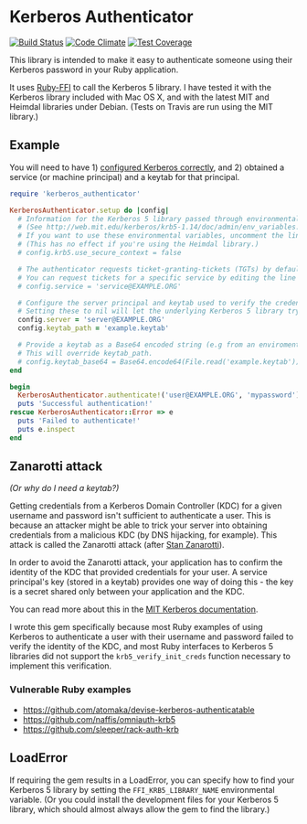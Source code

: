 # Kerberos Authenticator
[![Build Status](https://travis-ci.org/stupidpupil/kerberos_authenticator.svg?branch=master)](https://travis-ci.org/stupidpupil/kerberos_authenticator)
[![Code Climate](https://codeclimate.com/github/stupidpupil/kerberos_authenticator/badges/gpa.svg)](https://codeclimate.com/github/stupidpupil/kerberos_authenticator)
[![Test Coverage](https://codeclimate.com/github/stupidpupil/kerberos_authenticator/badges/coverage.svg)](https://codeclimate.com/github/stupidpupil/kerberos_authenticator/coverage)

This library is intended to make it easy to authenticate someone using their Kerberos password in your Ruby application.

It uses [Ruby-FFI](https://github.com/ffi/ffi/) to call the Kerberos 5 library. I have tested it with the Kerberos library included with Mac OS X, and with the latest MIT and Heimdal libraries under Debian. (Tests on Travis are run using the MIT library.)

## Example

You will need to have 1) [configured Kerberos correctly](http://web.mit.edu/kerberos/krb5-1.14/doc/admin/install_kdc.html#edit-kdc-configuration-files), and 2) obtained a service (or machine principal) and a keytab for that principal.

```ruby
require 'kerberos_authenticator'

KerberosAuthenticator.setup do |config|
  # Information for the Kerberos 5 library passed through environmental variables is ignored by default.
  # (See http://web.mit.edu/kerberos/krb5-1.14/doc/admin/env_variables.html )
  # If you want to use these environmental variables, uncomment the line below.
  # (This has no effect if you're using the Heimdal library.)
  # config.krb5.use_secure_context = false

  # The authenticator requests ticket-granting-tickets (TGTs) by default.
  # You can request tickets for a specific service by editing the line below.
  # config.service = 'service@EXAMPLE.ORG'

  # Configure the server principal and keytab used to verify the credentials received from the KDC.
  # Setting these to nil will let the underlying Kerberos 5 library try its own defaults.
  config.server = 'server@EXAMPLE.ORG'
  config.keytab_path = 'example.keytab'

  # Provide a keytab as a Base64 encoded string (e.g from an enviromental variable).
  # This will override keytab_path.
  # config.keytab_base64 = Base64.encode64(File.read('example.keytab'))
end

begin
  KerberosAuthenticator.authenticate!('user@EXAMPLE.ORG', 'mypassword')
  puts 'Successful authentication!'
rescue KerberosAuthenticator::Error => e
  puts 'Failed to authenticate!'
  puts e.inspect
end
```

## Zanarotti attack
*(Or why do I need a keytab?)*

Getting credentials from a Kerberos Domain Controller (KDC) for a given username and password isn't sufficient to authenticate a user. This is because an attacker might be able to trick your server into obtaining credentials from a malicious KDC (by DNS hijacking, for example). This attack is called the Zanarotti attack (after [Stan Zanarotti](http://www.mit.edu/people/srz/home.html)).

In order to avoid the Zanarotti attack, your application has to confirm the identity of the KDC that provided credentials for your user. A service principal's key (stored in a keytab) provides one way of doing this - the key is a secret shared only between your application and the KDC.

You can read more about this in the [MIT Kerberos documentation](http://web.mit.edu/kerberos/krb5-1.14/doc/appdev/init_creds.html). 

I wrote this gem specifically because most Ruby examples of using Kerberos to authenticate a user with their username and password failed to verify the identity of the KDC, and most Ruby interfaces to Kerberos 5 libraries did not support the `krb5_verify_init_creds` function necessary to implement this verification.

### Vulnerable Ruby examples
* https://github.com/atomaka/devise-kerberos-authenticatable
* https://github.com/naffis/omniauth-krb5
* https://github.com/sleeper/rack-auth-krb

## LoadError
If requiring the gem results in a LoadError, you can specify how to find your Kerberos 5 library by setting the `FFI_KRB5_LIBRARY_NAME` environmental variable. (Or you could install the development files for your Kerberos 5 library, which should almost always allow the gem to find the library.)
